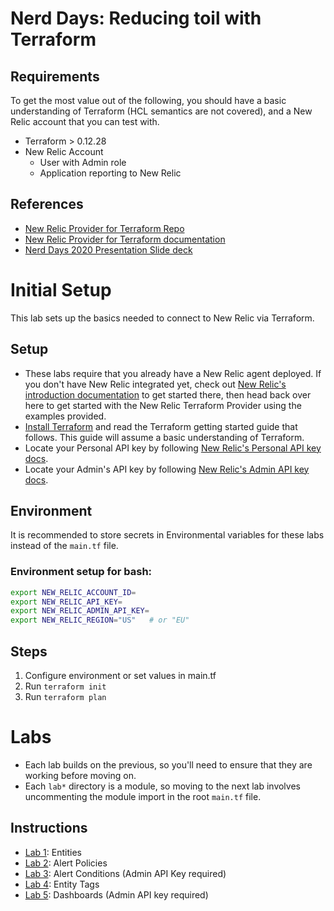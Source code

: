 # Nerd Days: Reducing toil with Terraform

## Requirements

To get the most value out of the following, you should have a basic understanding of Terraform (HCL semantics are not covered), and a New Relic account that you can test with.

* Terraform > 0.12.28
* New Relic Account
  * User with Admin role
  * Application reporting to New Relic


## References

* [New Relic Provider for Terraform Repo](https://github.com/newrelic/terraform-provider-newrelic)
* [New Relic Provider for Terraform documentation](https://registry.terraform.io/providers/newrelic/newrelic/latest/docs)
* [Nerd Days 2020 Presentation Slide deck](docs/Reducing-Toil-With-Terraform.pdf)


# Initial Setup

This lab sets up the basics needed to connect to New Relic via Terraform.

## Setup

* These labs require that you already have a New Relic agent deployed. If you don't have New Relic integrated yet, check out [New Relic's introduction documentation](https://docs.newrelic.com/docs/using-new-relic/welcome-new-relic/get-started/introduction-new-relic) to get started there, then head back over here to get started with the New Relic Terraform Provider using the examples provided.
* [Install Terraform](https://www.terraform.io/intro/getting-started/install.html?_ga=2.164025788.269660441.1594650089-1818784635.1574706678) and read the Terraform getting started guide that follows. This guide will assume a basic understanding of Terraform.
* Locate your Personal API key by following [New Relic's Personal API key docs](https://docs.newrelic.com/docs/apis/get-started/intro-apis/types-new-relic-api-keys#personal-api-key).
* Locate your Admin's API key by following [New Relic's Admin API key docs](https://docs.newrelic.com/docs/apis/get-started/intro-apis/types-new-relic-api-keys#admin).

## Environment

It is recommended to store secrets in Environmental variables for these labs instead of the `main.tf` file.


### Environment setup for bash:

```bash
export NEW_RELIC_ACCOUNT_ID=
export NEW_RELIC_API_KEY=
export NEW_RELIC_ADMIN_API_KEY=
export NEW_RELIC_REGION="US"   # or "EU"
```

## Steps

1. Configure environment or set values in main.tf
1. Run `terraform init`
1. Run `terraform plan`



# Labs

* Each lab builds on the previous, so you'll need to ensure that they are working
before moving on.
* Each `lab*` directory is a module, so moving to the next lab involves
  uncommenting the module import in the root `main.tf` file.


## Instructions

* [Lab 1](lab1/README.md): Entities
* [Lab 2](lab2/README.md): Alert Policies
* [Lab 3](lab3/README.md): Alert Conditions (Admin API Key required)
* [Lab 4](lab4/README.md): Entity Tags
* [Lab 5](lab5/README.md): Dashboards (Admin API key required)



